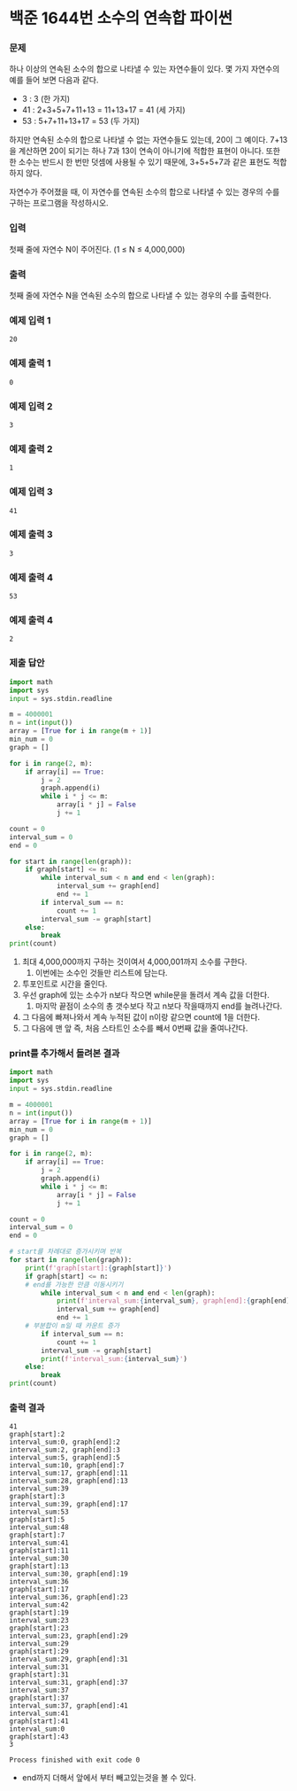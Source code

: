 # 백준 1644번 소수의 연속합 파이썬

### 문제

하나 이상의 연속된 소수의 합으로 나타낼 수 있는 자연수들이 있다. 몇 가지 자연수의 예를 들어 보면 다음과 같다.

- 3 : 3 (한 가지)
- 41 : 2+3+5+7+11+13 = 11+13+17 = 41 (세 가지)
- 53 : 5+7+11+13+17 = 53 (두 가지)

하지만 연속된 소수의 합으로 나타낼 수 없는 자연수들도 있는데, 20이 그 예이다. 7+13을 계산하면 20이 되기는 하나 7과 13이 연속이 아니기에 적합한 표현이 아니다. 또한 한 소수는 반드시 한 번만 덧셈에 사용될 수 있기 때문에, 3+5+5+7과 같은 표현도 적합하지 않다.

자연수가 주어졌을 때, 이 자연수를 연속된 소수의 합으로 나타낼 수 있는 경우의 수를 구하는 프로그램을 작성하시오.

### 입력

첫째 줄에 자연수 N이 주어진다. (1 ≤ N ≤ 4,000,000)

### 출력

첫째 줄에 자연수 N을 연속된 소수의 합으로 나타낼 수 있는 경우의 수를 출력한다.

### 예제 입력 1

```
20
```

### 예제 출력 1

```
0
```

### 예제 입력 2

```
3
```

### 예제 출력 2

```
1
```

### 예제 입력 3

```
41
```

### 예제 출력 3

```
3
```

### 예제 출력 4

```
53
```

### 예제 출력 4

```
2
```

### 제출 답안

```python
import math
import sys
input = sys.stdin.readline

m = 4000001
n = int(input())
array = [True for i in range(m + 1)] 
min_num = 0
graph = []

for i in range(2, m): 
    if array[i] == True: 
        j = 2 
        graph.append(i)
        while i * j <= m:
            array[i * j] = False
            j += 1

count = 0
interval_sum = 0
end = 0

for start in range(len(graph)):
    if graph[start] <= n:
        while interval_sum < n and end < len(graph):
            interval_sum += graph[end]
            end += 1
        if interval_sum == n:
            count += 1
        interval_sum -= graph[start]
    else:
    	break
print(count)
```

1. 최대 4,000,000까지 구하는 것이여서 4,000,001까지 소수를 구한다.
   1. 이번에는 소수인 것들만 리스트에 담는다.
2. 투포인트로 시간을 줄인다.
3. 우선 graph에 있는 소수가 n보다 작으면 while문을 돌려서 계속 값을 더한다. 
   1. 마지막 끝점이 소수의 총 갯수보다 작고 n보다 작을때까지 end를 늘려나간다.
4. 그 다음에 빠져나와서 계속 누적된 값이 n이랑 같으면 count에 1을 더한다.
5. 그 다음에 맨 앞 즉, 처음 스타트인 소수를 빼서 0번째 값을 줄여나간다.

### print를 추가해서 돌려본 결과

```python
import math
import sys
input = sys.stdin.readline

m = 4000001
n = int(input())
array = [True for i in range(m + 1)]
min_num = 0
graph = []

for i in range(2, m):
    if array[i] == True:
        j = 2
        graph.append(i)
        while i * j <= m:
            array[i * j] = False
            j += 1

count = 0
interval_sum = 0
end = 0

# start를 차례대로 증가시키며 반복
for start in range(len(graph)):
    print(f'graph[start]:{graph[start]}')
    if graph[start] <= n:
    # end를 가능한 만큼 이동시키기
        while interval_sum < n and end < len(graph):
            print(f'interval_sum:{interval_sum}, graph[end]:{graph[end]}')
            interval_sum += graph[end]
            end += 1
    # 부분합이 m일 때 카운트 증가
        if interval_sum == n:
            count += 1
        interval_sum -= graph[start]
        print(f'interval_sum:{interval_sum}')
    else:
    	break
print(count)
```

### 출력 결과

```
41
graph[start]:2
interval_sum:0, graph[end]:2
interval_sum:2, graph[end]:3
interval_sum:5, graph[end]:5
interval_sum:10, graph[end]:7
interval_sum:17, graph[end]:11
interval_sum:28, graph[end]:13
interval_sum:39
graph[start]:3
interval_sum:39, graph[end]:17
interval_sum:53
graph[start]:5
interval_sum:48
graph[start]:7
interval_sum:41
graph[start]:11
interval_sum:30
graph[start]:13
interval_sum:30, graph[end]:19
interval_sum:36
graph[start]:17
interval_sum:36, graph[end]:23
interval_sum:42
graph[start]:19
interval_sum:23
graph[start]:23
interval_sum:23, graph[end]:29
interval_sum:29
graph[start]:29
interval_sum:29, graph[end]:31
interval_sum:31
graph[start]:31
interval_sum:31, graph[end]:37
interval_sum:37
graph[start]:37
interval_sum:37, graph[end]:41
interval_sum:41
graph[start]:41
interval_sum:0
graph[start]:43
3

Process finished with exit code 0
```

- end까지 더해서 앞에서 부터 빼고있는것을 볼 수 있다.